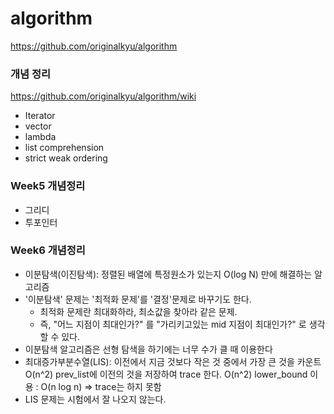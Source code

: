 # algorithm
https://github.com/originalkyu/algorithm

### 개념 정리
https://github.com/originalkyu/algorithm/wiki
* Iterator
* vector
* lambda
* list comprehension
* strict weak ordering


### Week5 개념정리
* 그리디
* 투포인터


### Week6 개념정리
* 이분탐색(이진탐색): 정렬된 배열에 특정원소가 있는지 O(log N) 만에 해결하는 알고리즘
* '이분탐색' 문제는 '최적화 문제'를 '결정'문제로 바꾸기도 한다. 
    * 최적화 문제란 최대화하라, 최소값을 찾아라 같은 문제.
    * 즉, "어느 지점이 최대인가?" 를 "가리키고있는 mid 지점이 최대인가?" 로 생각할 수 있다. 
* 이분탐색 알고리즘은 선형 탐색을 하기에는 너무 수가 클 때 이용한다
* 최대증가부분수열(LIS): 
이전에서 지금 것보다 작은 것 중에서 가장 큰 것을 카운트  O(n^2)
prev_list에 이전의 것을 저장하여 trace 한다. O(n^2)
lower_bound 이용 : O(n log n) => trace는 하지 못함
* LIS 문제는 시험에서 잘 나오지 않는다.
